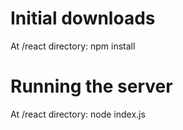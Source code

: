 # Initial downloads

At /react directory:
  npm install

# Running the server

At /react directory:
  node index.js
